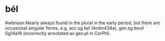 # bél
#wbnoun
Nearly always found in the plural in the early period, but there are occasional singular forms, e.g. acc.sg *bél* (Ardm434a), gen.sg *beoil* Sg14a16 (incorrectly annotated as gen.pl in CorPH).